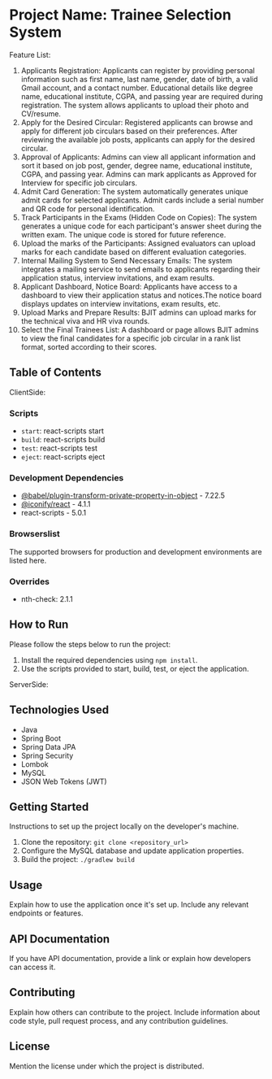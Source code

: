
# Project Name: Trainee Selection System
Feature List:
1. Applicants Registration:
Applicants can register by providing personal information such as first name, last name, gender, date of birth, a valid Gmail account, and a contact number.
Educational details like degree name, educational institute, CGPA, and passing year are required during registration.
The system allows applicants to upload their photo and CV/resume.
2. Apply for the Desired Circular:
Registered applicants can browse and apply for different job circulars based on their preferences.
After reviewing the available job posts, applicants can apply for the desired circular.
3. Approval of Applicants:
Admins can view all applicant information and sort it based on job post, gender, degree name, educational institute, CGPA, and passing year.
Admins can mark applicants as Approved for Interview for specific job circulars.
4. Admit Card Generation:
The system automatically generates unique admit cards for selected applicants.
Admit cards include a serial number and QR code for personal identification.
5.   Track Participants in the Exams (Hidden Code on Copies):
The system generates a unique code for each participant's answer sheet during the written exam.
The unique code is stored for future reference.
6.   Upload the marks of the Participants:
Assigned evaluators can upload marks for each candidate based on different evaluation categories.
7.  Internal Mailing System to Send Necessary Emails:
The system integrates a mailing service to send emails to applicants regarding their application status, interview invitations, and exam results.
8.  Applicant Dashboard, Notice Board:
Applicants have access to a dashboard to view their application status and notices.The notice board displays updates on interview invitations, exam results, etc.
9.  Upload Marks and Prepare Results:
BJIT admins can upload marks for the technical viva and HR viva rounds.
10.  Select the Final Trainees List:
A dashboard or page allows BJIT admins to view the final candidates for a specific job circular in a rank list format, sorted according to their scores.
## Table of Contents
 ClientSide:
 ### Scripts

- `start`: react-scripts start
- `build`: react-scripts build
- `test`: react-scripts test
- `eject`: react-scripts eject

### Development Dependencies

- [@babel/plugin-transform-private-property-in-object](https://www.npmjs.com/package/@babel/plugin-transform-private-property-in-object) - 7.22.5
- [@iconify/react](https://www.npmjs.com/package/@iconify/react) - 4.1.1
- react-scripts - 5.0.1

### Browserslist

The supported browsers for production and development environments are listed here.

### Overrides

- nth-check: 2.1.1

## How to Run

Please follow the steps below to run the project:

1. Install the required dependencies using `npm install`.
2. Use the scripts provided to start, build, test, or eject the application.

ServerSide:

## Technologies Used

- Java
- Spring Boot
- Spring Data JPA
- Spring Security
- Lombok
- MySQL
- JSON Web Tokens (JWT)

## Getting Started

Instructions to set up the project locally on the developer's machine.

1. Clone the repository: `git clone <repository_url>`
2. Configure the MySQL database and update application properties.
3. Build the project: `./gradlew build`

## Usage

Explain how to use the application once it's set up. Include any relevant endpoints or features.

## API Documentation

If you have API documentation, provide a link or explain how developers can access it.

## Contributing

Explain how others can contribute to the project. Include information about code style, pull request process, and any contribution guidelines.

## License

Mention the license under which the project is distributed.


